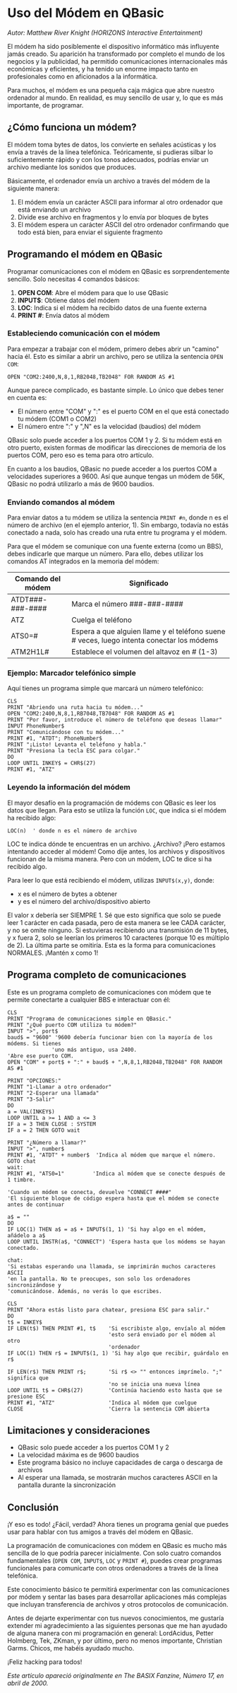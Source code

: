 # Uso del Módem en QBasic

*Autor: Matthew River Knight (HORIZONS Interactive Entertainment)*

El módem ha sido posiblemente el dispositivo informático más influyente jamás creado. Su aparición ha transformado por completo el mundo de los negocios y la publicidad, ha permitido comunicaciones internacionales más económicas y eficientes, y ha tenido un enorme impacto tanto en profesionales como en aficionados a la informática.

Para muchos, el módem es una pequeña caja mágica que abre nuestro ordenador al mundo. En realidad, es muy sencillo de usar y, lo que es más importante, de programar.

## ¿Cómo funciona un módem?

El módem toma bytes de datos, los convierte en señales acústicas y los envía a través de la línea telefónica. Teóricamente, si pudieras silbar lo suficientemente rápido y con los tonos adecuados, podrías enviar un archivo mediante los sonidos que produces.

Básicamente, el ordenador envía un archivo a través del módem de la siguiente manera:

1. El módem envía un carácter ASCII para informar al otro ordenador que está enviando un archivo
2. Divide ese archivo en fragmentos y lo envía por bloques de bytes
3. El módem espera un carácter ASCII del otro ordenador confirmando que todo está bien, para enviar el siguiente fragmento

## Programando el módem en QBasic

Programar comunicaciones con el módem en QBasic es sorprendentemente sencillo. Solo necesitas 4 comandos básicos:

1. **OPEN COM**: Abre el módem para que lo use QBasic
2. **INPUT$**: Obtiene datos del módem
3. **LOC**: Indica si el módem ha recibido datos de una fuente externa
4. **PRINT #**: Envía datos al módem

### Estableciendo comunicación con el módem

Para empezar a trabajar con el módem, primero debes abrir un "camino" hacia él. Esto es similar a abrir un archivo, pero se utiliza la sentencia `OPEN COM`:

```qbasic
OPEN "COM2:2400,N,8,1,RB2048,TB2048" FOR RANDOM AS #1
```

Aunque parece complicado, es bastante simple. Lo único que debes tener en cuenta es:

- El número entre "COM" y ":" es el puerto COM en el que está conectado tu módem (COM1 o COM2)
- El número entre ":" y ",N" es la velocidad (baudios) del módem

QBasic solo puede acceder a los puertos COM 1 y 2. Si tu módem está en otro puerto, existen formas de modificar las direcciones de memoria de los puertos COM, pero eso es tema para otro artículo.

En cuanto a los baudios, QBasic no puede acceder a los puertos COM a velocidades superiores a 9600. Así que aunque tengas un módem de 56K, QBasic no podrá utilizarlo a más de 9600 baudios.

### Enviando comandos al módem

Para enviar datos a tu módem se utiliza la sentencia `PRINT #n`, donde n es el número de archivo (en el ejemplo anterior, 1). Sin embargo, todavía no estás conectado a nada, solo has creado una ruta entre tu programa y el módem.

Para que el módem se comunique con una fuente externa (como un BBS), debes indicarle que marque un número. Para ello, debes utilizar los comandos AT integrados en la memoria del módem:

| Comando del módem | Significado                                                                               |
| ----------------- | ----------------------------------------------------------------------------------------- |
| ATDT###-###-####  | Marca el número ###-###-####                                                              |
| ATZ               | Cuelga el teléfono                                                                        |
| ATS0=#            | Espera a que alguien llame y el teléfono suene # veces, luego intenta conectar los módems |
| ATM2H1L#          | Establece el volumen del altavoz en # (1-3)                                               |

### Ejemplo: Marcador telefónico simple

Aquí tienes un programa simple que marcará un número telefónico:

```qbasic
CLS
PRINT "Abriendo una ruta hacia tu módem..."
OPEN "COM2:2400,N,8,1,RB7048,TB7048" FOR RANDOM AS #1
PRINT "Por favor, introduce el número de teléfono que deseas llamar"
INPUT PhoneNumber$
PRINT "Comunicándose con tu módem..."
PRINT #1, "ATDT"; PhoneNumber$
PRINT "¡Listo! Levanta el teléfono y habla."
PRINT "Presiona la tecla ESC para colgar."
DO
LOOP UNTIL INKEY$ = CHR$(27)
PRINT #1, "ATZ"
```

### Leyendo la información del módem

El mayor desafío en la programación de módems con QBasic es leer los datos que llegan. Para esto se utiliza la función `LOC`, que indica si el módem ha recibido algo:

```qbasic
LOC(n)  ' donde n es el número de archivo
```

LOC te indica dónde te encuentras en un archivo. ¿Archivo? ¡Pero estamos intentando acceder al módem! Como dije antes, los archivos y dispositivos funcionan de la misma manera. Pero con un módem, LOC te dice si ha recibido algo.

Para leer lo que está recibiendo el módem, utilizas `INPUT$(x,y)`, donde:

- x es el número de bytes a obtener
- y es el número del archivo/dispositivo abierto

El valor x debería ser SIEMPRE 1. Sé que esto significa que solo se puede leer 1 carácter en cada pasada, pero de esta manera se lee CADA carácter, y no se omite ninguno. Si estuvieras recibiendo una transmisión de 11 bytes, y x fuera 2, solo se leerían los primeros 10 caracteres (porque 10 es múltiplo de 2). La última parte se omitiría. Esta es la forma para comunicaciones NORMALES. ¡Mantén x como 1!

## Programa completo de comunicaciones

Este es un programa completo de comunicaciones con módem que te permite conectarte a cualquier BBS e interactuar con él:

```qbasic
CLS
PRINT "Programa de comunicaciones simple en QBasic."
PRINT "¿Qué puerto COM utiliza tu módem?"
INPUT ">", port$
baud$ = "9600" '9600 debería funcionar bien con la mayoría de los módems. Si tienes
              'uno más antiguo, usa 2400.
'Abre ese puerto COM.
OPEN "COM" + port$ + ":" + baud$ + ",N,8,1,RB2048,TB2048" FOR RANDOM AS #1

PRINT "OPCIONES:"
PRINT "1-Llamar a otro ordenador"
PRINT "2-Esperar una llamada"
PRINT "3-Salir"
DO
a = VAL(INKEY$)
LOOP UNTIL a >= 1 AND a <= 3
IF a = 3 THEN CLOSE : SYSTEM
IF a = 2 THEN GOTO wait

PRINT "¿Número a llamar?"
INPUT ">", number$
PRINT #1, "ATDT" + number$  'Indica al módem que marque el número.
GOTO chat
wait:
PRINT #1, "ATS0=1"         'Indica al módem que se conecte después de 1 timbre.

'Cuando un módem se conecta, devuelve "CONNECT ####"
'El siguiente bloque de código espera hasta que el módem se conecte antes de continuar

a$ = ""
DO
IF LOC(1) THEN a$ = a$ + INPUT$(1, 1) 'Si hay algo en el módem, añádelo a a$
LOOP UNTIL INSTR(a$, "CONNECT") 'Espera hasta que los módems se hayan conectado.

chat:
'Si estabas esperando una llamada, se imprimirán muchos caracteres ASCII
'en la pantalla. No te preocupes, son solo los ordenadores sincronizándose y
'comunicándose. Además, no verás lo que escribes.

CLS
PRINT "Ahora estás listo para chatear, presiona ESC para salir."
DO
t$ = INKEY$
IF LEN(t$) THEN PRINT #1, t$    'Si escribiste algo, envíalo al módem
                                'esto será enviado por el módem al otro
                                'ordenador
IF LOC(1) THEN r$ = INPUT$(1, 1) 'Si hay algo que recibir, guárdalo en r$

IF LEN(r$) THEN PRINT r$;       'Si r$ <> "" entonces imprímelo. ";" significa que
                                'no se inicia una nueva línea
LOOP UNTIL t$ = CHR$(27)        'Continúa haciendo esto hasta que se presione ESC
PRINT #1, "ATZ"                 'Indica al módem que cuelgue
CLOSE                           'Cierra la sentencia COM abierta
```

## Limitaciones y consideraciones

- QBasic solo puede acceder a los puertos COM 1 y 2
- La velocidad máxima es de 9600 baudios
- Este programa básico no incluye capacidades de carga o descarga de archivos
- Al esperar una llamada, se mostrarán muchos caracteres ASCII en la pantalla durante la sincronización

## Conclusión

¡Y eso es todo! ¿Fácil, verdad? Ahora tienes un programa genial que puedes usar para hablar con tus amigos a través del módem en QBasic.

La programación de comunicaciones con módem en QBasic es mucho más sencilla de lo que podría parecer inicialmente. Con solo cuatro comandos fundamentales (`OPEN COM`, `INPUT$`, `LOC` y `PRINT #`), puedes crear programas funcionales para comunicarte con otros ordenadores a través de la línea telefónica.

Este conocimiento básico te permitirá experimentar con las comunicaciones por módem y sentar las bases para desarrollar aplicaciones más complejas que incluyan transferencia de archivos y otros protocolos de comunicación.

Antes de dejarte experimentar con tus nuevos conocimientos, me gustaría extender mi agradecimiento a las siguientes personas que me han ayudado de alguna manera con mi programación en general: LordAcidus, Petter Holmberg, Tek, ZKman, y por último, pero no menos importante, Christian Garms. Chicos, me habéis ayudado mucho.

¡Feliz hacking para todos!

*Este artículo apareció originalmente en The BASIX Fanzine, Número 17, en abril de 2000.*
